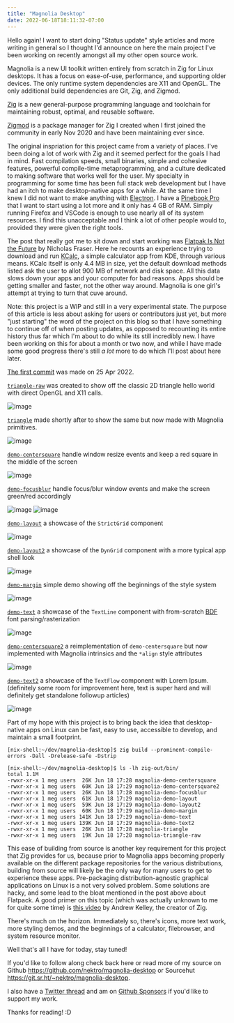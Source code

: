 ```yaml
---
title: "Magnolia Desktop"
date: 2022-06-18T18:11:32-07:00
---
```


Hello again! I want to start doing "Status update" style articles and more writing in general so I thought I'd announce on here the main project I've been working on recently amongst all my other open source work.

Magnolia is a new UI toolkit written entirely from scratch in Zig for Linux desktops. It has a focus on ease-of-use, performance, and supporting older devices. The only runtime system dependencies are X11 and OpenGL. The only additional build dependencies are Git, Zig, and Zigmod.

[Zig](https://github.com/ziglang/zig) is a new general-purpose programming language and toolchain for maintaining robust, optimal, and reusable software.

[Zigmod](https://github.com/nektro/zigmod) is a package manager for Zig I created when I first joined the community in early Nov 2020 and have been maintaining ever since.

The original inspriation for this project came from a variety of places. I've been doing a lot of work with Zig and it seemed perfect for the goals I had in mind. Fast compilation speeds, small binaries, simple and cohesive features, powerful compile-time metaprogramming, and a culture dedicated to making software that works well for the user. My specialty in programming for some time has been full stack web development but I have had an itch to make desktop-native apps for a while. At the same time I knew I did not want to make anything with [Electron](https://www.electronjs.org/). I have a [Pinebook Pro](https://www.pine64.org/pinebook-pro/) that I want to start using a lot more and it only has 4 GB of RAM. Simply running Firefox and VSCode is enough to use nearly all of its system resources. I find this unacceptable and I think a lot of other people would to, provided they were given the right tools.

The post that really got me to sit down and start working was [Flatpak Is Not the Future](https://ludocode.com/blog/flatpak-is-not-the-future) by Nicholas Fraser. Here he recounts an experience trying to download and run [KCalc](https://apps.kde.org/kcalc/), a simple calculator app from KDE, through various means. KCalc itself is only 4.4 MB in size, yet the default download methods listed ask the user to allot 900 MB of network and disk space. All this data slows down your apps and your computer for bad reasons. Apps should be getting smaller and faster, not the other way around. Magnolia is one girl's attempt at trying to turn that cuve around.

Note: this project is a WIP and still in a very experimental state. The purpose of this article is less about asking for users or contributors just yet, but more "just starting" the word of the project on this blog so that I have something to continue off of when posting updates, as opposed to recounting its entire history thus far which I'm about to do while its still incredibly new. I have been working on this for about a month or two now, and while I have made some good progress there's still *a lot* more to do which I'll post about here later.

[The first commit](https://github.com/nektro/magnolia-desktop/commit/26d768d65bc7b861a63e55da1a52a773b8a795f8) was made on 25 Apr 2022.

[`triangle-raw`](https://github.com/nektro/magnolia-desktop/blob/master/apps/triangle-raw.zig) was created to show off the classic 2D triangle hello world with direct OpenGL and X11 calls.

  ![image](https://user-images.githubusercontent.com/5464072/174461922-c5bef6af-6476-4db3-8178-7065b407ba31.png)

[`triangle`](https://github.com/nektro/magnolia-desktop/blob/master/apps/triangle.zig) made shortly after to show the same but now made with Magnolia primitives.

  ![image](https://user-images.githubusercontent.com/5464072/174461904-2c761381-66ee-464b-bdd2-3941687263d5.png)

[`demo-centersquare`](https://github.com/nektro/magnolia-desktop/blob/master/apps/demo-centersquare.zig) handle window resize events and keep a red square in the middle of the screen

  ![image](https://user-images.githubusercontent.com/5464072/174461953-211e1e8e-dac0-4843-b2e5-34843b623a08.png)

[`demo-focusblur`](https://github.com/nektro/magnolia-desktop/blob/master/apps/demo-focusblur.zig) handle focus/blur window events and make the screen green/red accordingly

  ![image](https://user-images.githubusercontent.com/5464072/174461967-1951158d-b561-4fb0-b706-670061928b11.png)
  ![image](https://user-images.githubusercontent.com/5464072/174461975-dd32a976-b45b-40f1-b05e-44018e71dd59.png)

[`demo-layout`](https://github.com/nektro/magnolia-desktop/blob/master/apps/demo-layout.zig) a showcase of the `StrictGrid` component

  ![image](https://user-images.githubusercontent.com/5464072/174461997-060c9428-a487-47ef-ab7b-2a71b84a101b.png)

[`demo-layout2`](https://github.com/nektro/magnolia-desktop/blob/master/apps/demo-layout2.zig) a showcase of the `DynGrid` component with a more typical app shell look

  ![image](https://user-images.githubusercontent.com/5464072/174462016-5b8e8514-0d61-4f1f-a4b5-411276a4e764.png)

[`demo-margin`](https://github.com/nektro/magnolia-desktop/blob/master/apps/demo-margin.zig) simple demo showing off the beginnings of the style system

  ![image](https://user-images.githubusercontent.com/5464072/174462040-1ea58145-31c0-4f1b-83c4-ee756722a288.png)

[`demo-text`](https://github.com/nektro/magnolia-desktop/blob/master/apps/demo-text.zig) a showcase of the `TextLine` component with from-scratch [BDF](https://en.wikipedia.org/wiki/Glyph_Bitmap_Distribution_Format) font parsing/rasterization

  ![image](https://user-images.githubusercontent.com/5464072/174462044-14923f41-0d7e-45d2-b7d5-a061a285d525.png)

[`demo-centersquare2`](https://github.com/nektro/magnolia-desktop/blob/master/apps/demo-centersquare2.zig) a reimplementation of `demo-centersquare` but now implemented with Magnolia intrinsics and the `*align` style attributes

  ![image](https://user-images.githubusercontent.com/5464072/174462062-4253704d-4e1f-4bd7-afb0-15be40b288f6.png)

[`demo-text2`](https://github.com/nektro/magnolia-desktop/blob/master/apps/demo-text2.zig) a showcase of the `TextFlow` component with Lorem Ipsum. (definitely some room for improvement here, text is super hard and will definitely get standalone followup articles)

  ![image](https://user-images.githubusercontent.com/5464072/174462071-638acaa5-3880-4179-91e8-d2df80a5d8e8.png)

Part of my hope with this project is to bring back the idea that desktop-native apps on Linux can be fast, easy to use, accessible to develop, and maintain a small footprint.

```
[nix-shell:~/dev/magnolia-desktop]$ zig build --prominent-compile-errors -Dall -Drelease-safe -Dstrip

[nix-shell:~/dev/magnolia-desktop]$ ls -lh zig-out/bin/
total 1.1M
-rwxr-xr-x 1 meg users  26K Jun 18 17:28 magnolia-demo-centersquare
-rwxr-xr-x 1 meg users  60K Jun 18 17:29 magnolia-demo-centersquare2
-rwxr-xr-x 1 meg users  26K Jun 18 17:28 magnolia-demo-focusblur
-rwxr-xr-x 1 meg users  61K Jun 18 17:29 magnolia-demo-layout
-rwxr-xr-x 1 meg users  59K Jun 18 17:29 magnolia-demo-layout2
-rwxr-xr-x 1 meg users  60K Jun 18 17:29 magnolia-demo-margin
-rwxr-xr-x 1 meg users 141K Jun 18 17:29 magnolia-demo-text
-rwxr-xr-x 1 meg users 139K Jun 18 17:29 magnolia-demo-text2
-rwxr-xr-x 1 meg users  26K Jun 18 17:28 magnolia-triangle
-rwxr-xr-x 1 meg users  19K Jun 18 17:28 magnolia-triangle-raw
```

This ease of building from source is another key requirement for this project that Zig provides for us, because prior to Magnolia apps becoming properly available on the different package repositories for the various distributions, building from source will likely be the only way for many users to get to experience these apps. Pre-packaging distribution-agnostic graphical applications on Linux is a not very solved problem. Some solutions are hacky, and some lead to the bloat mentioned in the post above about Flatpack. A good primer on this topic (which was actually unknown to me for quite some time) is [this video](https://youtu.be/pq1XqP4-qOo?t=95) by Andrew Kelley, the creator of Zig.

There's much on the horizon. Immediately so, there's icons, more text work, more styling demos, and the beginnings of a calculator, filebrowser, and system resource monitor.

Well that's all I have for today, stay tuned!

If you'd like to follow along check back here or read more of my source on Github https://github.com/nektro/magnolia-desktop or Sourcehut https://git.sr.ht/~nektro/magnolia-desktop.

I also have a [Twitter thread](https://twitter.com/nektro/status/1520549224907124736) and am on [Github Sponsors](https://github.com/sponsors/nektro) if you'd like to support my work.

Thanks for reading! :D

